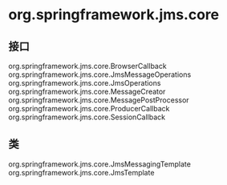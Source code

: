 # org.springframework.jms.core

## 接口

org.springframework.jms.core.BrowserCallback<T>
org.springframework.jms.core.JmsMessageOperations
org.springframework.jms.core.JmsOperations
org.springframework.jms.core.MessageCreator
org.springframework.jms.core.MessagePostProcessor
org.springframework.jms.core.ProducerCallback<T>
org.springframework.jms.core.SessionCallback<T>

## 类

org.springframework.jms.core.JmsMessagingTemplate
org.springframework.jms.core.JmsTemplate




